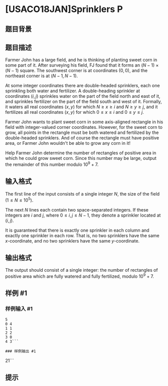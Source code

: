 # [USACO18JAN]Sprinklers P

## 题目背景



## 题目描述

Farmer John has a large field, and he is thinking of planting sweet corn in some part of it. After surveying his field, FJ found that it forms an $(N-1) \times (N-1)$ square. The southwest corner is at coordinates $(0,0)$, and the northeast corner is at $(N-1,N-1)$.

At some integer coordinates there are double-headed sprinklers, each one sprinkling both water and fertilizer. A double-heading sprinkler at coordinates $(i,j)$ sprinkles water on the part of the field north and east of it, and sprinkles fertilizer on the part of the field south and west of it. Formally, it waters all real coordinates $(x,y)$ for which $N \geq x \geq i$ and $N \geq y \geq j$, and it fertilizes all real coordinates $(x,y)$ for which $0 \leq x \leq i$ and $0 \leq y \leq j$.


Farmer John wants to plant sweet corn in some axis-aligned rectangle in his field with integer-valued corner coordinates. However, for the sweet corn to grow, all points in the rectangle must be both watered and fertilized by the double-headed sprinklers. And of course the rectangle must have positive area, or Farmer John wouldn't be able to grow any corn in it!


Help Farmer John determine the number of rectangles of positive area in which he could grow sweet corn. Since this number may be large, output the remainder of this number modulo $10^9 + 7$.


## 输入格式

The first line of the input consists of a single integer $N$, the size of the field ($1 \leq N \leq 10^5$).

The next $N$ lines each contain two space-separated integers. If these integers are $i$ and $j$, where $0 \leq i,j \leq N-1$, they denote a sprinkler located at $(i,j)$.


It is guaranteed that there is exactly one sprinkler in each column and exactly one sprinkler in each row. That is, no two sprinklers have the same $x$-coordinate, and no two sprinklers have the same $y$-coordinate.


## 输出格式

The output should consist of a single integer: the number of rectangles of positive area which are fully watered and fully fertilized, modulo $10^9 + 7$.


## 样例 #1

### 样例输入 #1
```
5
0 4
1 1
2 2
3 0
4 3```

### 样例输出 #1

```
21```

## 提示


